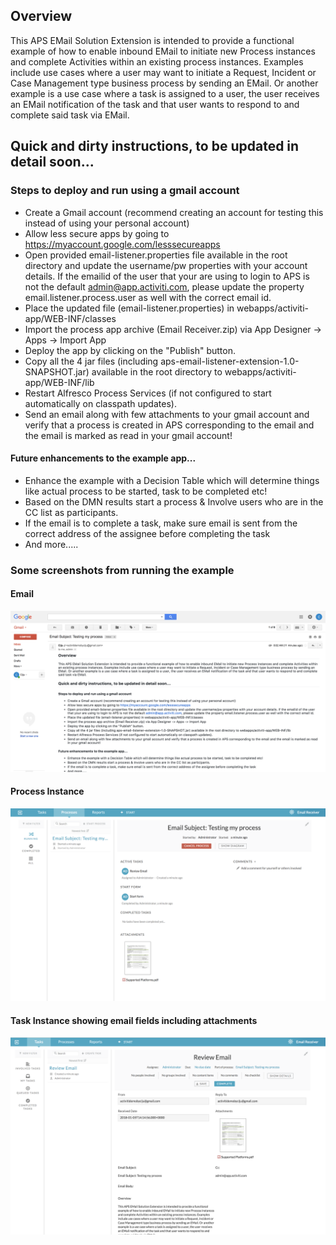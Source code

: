 ## Overview
This APS EMail Solution Extension is intended to provide a functional example of how to enable inbound EMail to initiate new Process instances and complete Activities within an existing process instances.  Examples include use cases where a user may want to initiate a Request, Incident or Case Management type business process by sending an EMail.  Or another example is a use case where a task is assigned to a user, the user receives an EMail notification of the task and that user wants to respond to and complete said task via EMail. 

## Quick and dirty instructions, to be updated in detail soon...

### Steps to deploy and run using a gmail account

* Create a Gmail account (recommend creating an account for testing this instead of using your personal account)
* Allow less secure apps by going to https://myaccount.google.com/lesssecureapps
* Open provided email-listener.properties file available in the root directory and update the username/pw properties with your account details. If the emailid of the user that your are using to login to APS is not the default admin@app.activiti.com, please update the property email.listener.process.user as well with the correct email id.
* Place the updated file (email-listener.properties) in webapps/activiti-app/WEB-INF/classes
* Import the process app archive (Email Receiver.zip) via App Designer -> Apps -> Import App
* Deploy the app by clicking on the "Publish" button.
* Copy all the 4 jar files (including aps-email-listener-extension-1.0-SNAPSHOT.jar) available in the root directory to webapps/activiti-app/WEB-INF/lib
* Restart Alfresco Process Services (if not configured to start automatically on classpath updates).
* Send an email along with few attachments to your gmail account and verify that a process is created in APS corresponding to the email and the email is marked as read in your gmail account!

#### Future enhancements to the example app...
* Enhance the example with a Decision Table which will determine things like actual process to be started, task to be completed etc!
* Based on the DMN results start a process & Involve users who are in the CC list as participants. 
* If the email is to complete a task, make sure email is sent from the correct address of the assignee before completing the task
* And more.....

### Some screenshots from running the example

#### Email
![Email](images/email.png)

#### Process Instance
![Process](images/process.png)

#### Task Instance showing email fields including attachments
![Task](images/task.png)
